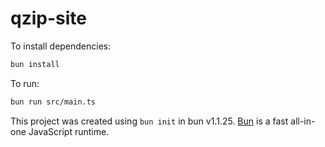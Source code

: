 # qzip-site

To install dependencies:

```bash
bun install
```

To run:

```bash
bun run src/main.ts
```

This project was created using `bun init` in bun v1.1.25. [Bun](https://bun.sh) is a fast all-in-one JavaScript runtime.
